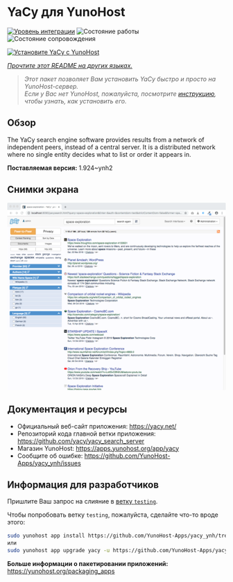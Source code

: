 <!--
Важно: этот README был автоматически сгенерирован <https://github.com/YunoHost/apps/tree/master/tools/readme_generator>
Он НЕ ДОЛЖЕН редактироваться вручную.
-->

# YaCy для YunoHost

[![Уровень интеграции](https://dash.yunohost.org/integration/yacy.svg)](https://ci-apps.yunohost.org/ci/apps/yacy/) ![Состояние работы](https://ci-apps.yunohost.org/ci/badges/yacy.status.svg) ![Состояние сопровождения](https://ci-apps.yunohost.org/ci/badges/yacy.maintain.svg)

[![Установите YaCy с YunoHost](https://install-app.yunohost.org/install-with-yunohost.svg)](https://install-app.yunohost.org/?app=yacy)

*[Прочтите этот README на других языках.](./ALL_README.md)*

> *Этот пакет позволяет Вам установить YaCy быстро и просто на YunoHost-сервер.*  
> *Если у Вас нет YunoHost, пожалуйста, посмотрите [инструкцию](https://yunohost.org/install), чтобы узнать, как установить его.*

## Обзор

The YaCy search engine software provides results from a network of independent peers, instead of a central server.
It is a distributed network where no single entity decides what to list or order it appears in.


**Поставляемая версия:** 1.924~ynh2

## Снимки экрана

![Снимок экрана YaCy](./doc/screenshots/screenshot01.png)

## Документация и ресурсы

- Официальный веб-сайт приложения: <https://yacy.net/>
- Репозиторий кода главной ветки приложения: <https://github.com/yacy/yacy_search_server>
- Магазин YunoHost: <https://apps.yunohost.org/app/yacy>
- Сообщите об ошибке: <https://github.com/YunoHost-Apps/yacy_ynh/issues>

## Информация для разработчиков

Пришлите Ваш запрос на слияние в [ветку `testing`](https://github.com/YunoHost-Apps/yacy_ynh/tree/testing).

Чтобы попробовать ветку `testing`, пожалуйста, сделайте что-то вроде этого:

```bash
sudo yunohost app install https://github.com/YunoHost-Apps/yacy_ynh/tree/testing --debug
или
sudo yunohost app upgrade yacy -u https://github.com/YunoHost-Apps/yacy_ynh/tree/testing --debug
```

**Больше информации о пакетировании приложений:** <https://yunohost.org/packaging_apps>
